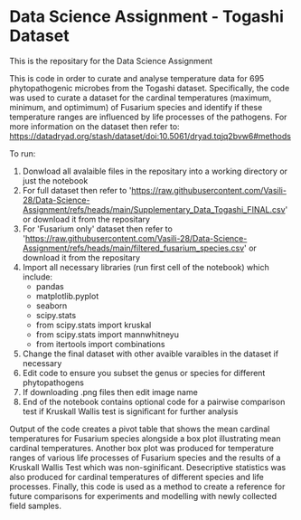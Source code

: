 # Data Science Assignment - Togashi Dataset
This is the repositary for the Data Science Assignment

This is code in order to curate and analyse temperature data for 695 phytopathogenic microbes from the Togashi dataset. Specifically, the code was used to curate a dataset for the cardinal temperatures (maximum, minimum, and optimimum) of Fusarium species and identify if these temperature ranges are influenced by life processes of the pathogens. For more information on the dataset then refer to: https://datadryad.org/stash/dataset/doi:10.5061/dryad.tqjq2bvw6#methods

To run:
  1. Donwload all avalaible files in the repositary into a working directory or just the notebook
  2. For full dataset then refer to 'https://raw.githubusercontent.com/Vasili-28/Data-Science-Assignment/refs/heads/main/Supplementary_Data_Togashi_FINAL.csv' or download it from the repositary
  3. For 'Fusarium only' dataset then refer to 'https://raw.githubusercontent.com/Vasili-28/Data-Science-Assignment/refs/heads/main/filtered_fusarium_species.csv' or download it from the repositary
  4. Import all necessary libraries (run first cell of the notebook) which include:
     - pandas
     - matplotlib.pyplot
     - seaborn
     - scipy.stats
     - from scipy.stats import kruskal
     - from scipy.stats import mannwhitneyu
     - from itertools import combinations
  5. Change the final dataset with other avaible varaibles in the dataset if necessary
  6. Edit code to ensure you subset the genus or species for different phytopathogens
  7. If downloading .png files then edit image name
  8. End of the notebook contains optional code for a pairwise comparison test if Kruskall Wallis test is significant for further analysis

Output of the code creates a pivot table that shows the mean cardinal temperatures for Fusarium species alongside a box plot illustrating mean cardinal temperatures. Another box plot was produced for temperature ranges of various life processes of Fusarium species and the results of a Kruskall Wallis Test which was non-sginificant. Desecriptive statistics was also produced for cardinal temperatures of different species and life processes. Finally, this code is used as a method to create a reference for future comparisons for experiments and modelling with newly collected field samples.


 
